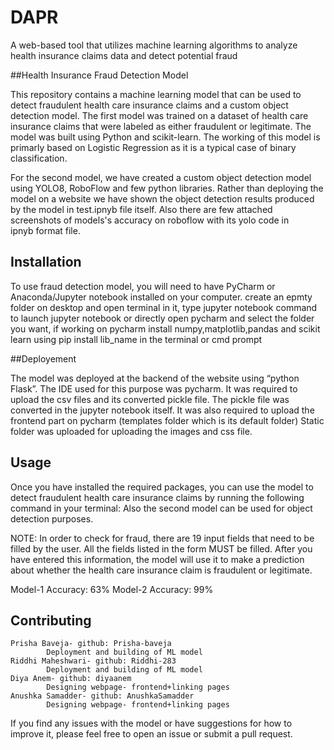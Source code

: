 # DAPR
A web-based tool that utilizes machine learning algorithms to analyze health insurance claims data and detect potential fraud


##Health Insurance Fraud Detection Model

This repository contains a machine learning model that can be used to detect fraudulent health care insurance claims and a custom object detection model. 
The first model was trained on a dataset of health care insurance claims that were labeled as either fraudulent or legitimate. The model was built using Python and scikit-learn.
The working of this model is primarly based on Logistic Regression as it is a typical case of binary classification.

For the second model, we have created a custom object detection model using YOLO8, RoboFlow and few python libraries.
Rather than deploying the model on a website we have shown the object detection results produced by the model in  test.ipnyb file itself.
Also there are few attached screenshots of models's accuracy on roboflow with its  yolo code in ipnyb format file.


## Installation

To use fraud detection model, you will need to have PyCharm or Anaconda/Jupyter notebook installed on your computer. 
create an epmty folder on desktop and open terminal in it, type jupyter notebook command to launch jupyter notebook or directly open pycharm and select the folder you want, if working on pycharm
install numpy,matplotlib,pandas and scikit learn using pip install lib_name in the terminal or cmd prompt


##Deployement

The model was deployed at the backend of the website using “python Flask”. The IDE used for this purpose was pycharm.
It was required to upload the csv files and its converted pickle file. The pickle file was converted in the jupyter notebook itself. 
It was also required to upload the frontend part on pycharm (templates folder which is its default folder)
Static folder was uploaded for uploading the images and css file.


## Usage

Once you have installed the required packages, you can use the model to detect fraudulent health care insurance claims by running the following command in your terminal:
Also the second model can be used for object detection purposes.

NOTE:
In order to check for fraud, there are 19 input fields that need to be filled by the user. All the fields listed in the form MUST be filled. 
After you have entered this information, the model will use it to make a prediction about whether the health care insurance claim is fraudulent or legitimate.

Model-1  Accuracy: 63%
Model-2  Accuracy: 99%


## Contributing

	Prisha Baveja- github: Prisha-baveja
			Deployment and building of ML model
	Riddhi Maheshwari- github: Riddhi-283
			Deployment and building of ML model
	Diya Anem- github: diyaanem
			Designing webpage- frontend+linking pages
	Anushka Samadder- github: AnushkaSamadder
			Designing webpage- frontend+linking pages

If you find any issues with the model or have suggestions for how to improve it, please feel free to open an issue or submit a pull request.
